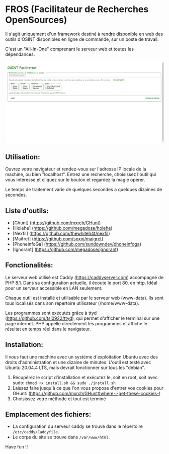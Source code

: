 # FROS (Facilitateur de Recherches OpenSources)
Il s'agit uniquement d'un framework destiné à rendre disponible en web des outils d'OSINT disponibles en ligne de commande, sur un poste de travail.

C'est un "All-In-One" comprenant le serveur web et toutes les dépendances.

![](FROS.gif)

## Utilisation:
Ouvrez votre navigateur et rendez-vous sur l'adresse IP locale de la machine, ou bien "localhost". Entrez une recherche, choisissez l'outil qui vous intéresse et cliquez sur le bouton et regardez la magie opérer. 

Le temps de traitement varie de quelques secondes a quelques dizaines de secondes.

## Liste d'outils:
* [Ghunt] (https://github.com/mxrch/GHunt)
* [Holehe] (https://github.com/megadose/holehe)
* [Nexfil] (https://github.com/thewhiteh4t/nexfil)
* [Maifret] (https://github.com/soxoj/maigret)
* [PhoneInfoGa] (https://github.com/sundowndev/phoneinfoga)
* [Ignorant] (https://github.com/megadose/ignorant)

## Fonctionalités:
Le serveur web utilisé est Caddy (https://caddyserver.com) accompagné de PHP 8.1. Dans sa configuration actuelle, il écoute le port 80, en http. Idéal pour un serveur accessible en LAN seulement.

Chaque outil est installé et utilisable par le serveur web (www-data). Ils sont tous localisés dans son répertoire utilisateur (/home/www-data).

Les programmes sont exécutés grâce à ttyd (https://github.com/tsl0922/ttyd), qui permet d'afficher le terminal sur une page internet. PHP appelle directement les programmes et affiche le résultat en temps réel dans le navigateur.

## Installation:
Il vous faut une machine avec un système d'exploitation Ubuntu avec des droits d'administration et une dizaine de minutes. L'outil est testé avec Ubuntu 20.04.4 LTS, mais devrait fonctionner sur tous les "debian".

1. Récupérez le script d'installation et exécutez le, soit en root, soit avec sudo: `chmod +x install.sh && sudo ./install.sh` <br>
2. Laissez faire jusqu'à ce que l'on vous propose d'entrer vos cookies pour GHunt: (https://github.com/mxrch/GHunt#where-i-get-these-cookies-)<br>
3. Choisissez votre méthode et tout est terminé<br>

## Emplacement des fichiers:
* La configuration du serveur caddy se trouve dans le répertoire `/etc/caddy/Caddyfile`.
* Le corps du site se trouve dans `/var/www/html`.

Have fun !!
